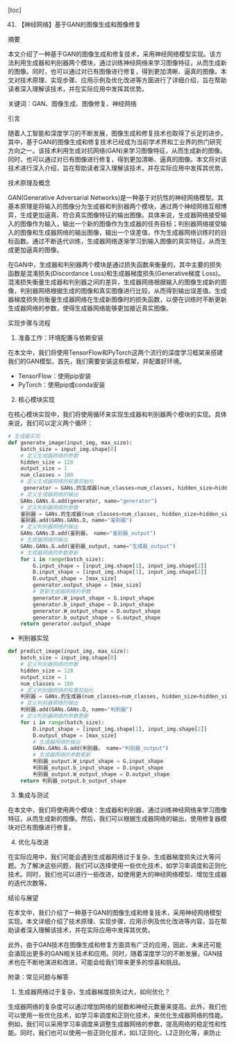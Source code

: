 
[toc]                    
                
                
41. 【神经网络】基于GAN的图像生成和图像修复

摘要

本文介绍了一种基于GAN的图像生成和修复技术，采用神经网络模型实现。该方法利用生成器和判别器两个模块，通过训练神经网络来学习图像特征，从而生成新的图像。同时，也可以通过对已有图像进行修复，得到更加清晰、逼真的图像。本文对技术原理、实现步骤、应用示例及优化改进等方面进行了详细介绍，旨在帮助读者深入理解该技术，并在实际应用中发挥其优势。

关键词：GAN、图像生成、图像修复、神经网络

引言

随着人工智能和深度学习的不断发展，图像生成和修复技术也取得了长足的进步。其中，基于GAN的图像生成和修复技术已经成为当前学术界和工业界的热门研究方向之一。该技术利用生成对抗网络(GAN)来学习图像特征，从而生成新的图像。同时，也可以通过对已有图像进行修复，得到更加清晰、逼真的图像。本文将对该技术进行深入介绍，旨在帮助读者深入理解该技术，并在实际应用中发挥其优势。

技术原理及概念

GAN(Generative Adversarial Networks)是一种基于对抗性的神经网络模型。其基本原理是将输入的图像分为生成器和判别器两个模块，通过两个神经网络互相博弈，生成更加逼真、符合真实图像特征的输出图像。具体来说，生成器网络接受输入的图像作为输入，输出一个新的图像作为生成器的任务目标；判别器网络接受输入的图像和生成器网络的输出图像，输出一个误差值，作为生成器网络训练时的目标函数。通过不断迭代训练，生成器网络逐渐学习到输入图像的真实特征，从而生成更加逼真的图像。

在GAN中，生成器和判别器两个模块是通过损失函数来衡量的，其中主要的损失函数是混淆损失(Discordance Loss)和生成器梯度损失(Generative梯度 Loss)。混淆损失衡量生成器和判别器之间的差异，生成器网络根据输入的图像生成新的图像，判别器网络根据生成的图像和真实图像进行比较，从而得到输出误差值。生成器梯度损失则衡量生成器网络在生成新图像时的损失函数，以便在训练时不断更新生成器网络的参数，使得生成器网络能够更加接近真实图像。

实现步骤与流程

1. 准备工作：环境配置与依赖安装

在本文中，我们将使用TensorFlow和PyTorch这两个流行的深度学习框架来搭建我们的GAN模型。首先，我们需要安装这些框架，并配置好环境。

- TensorFlow：使用pip安装
- PyTorch：使用pip或conda安装

2. 核心模块实现

在核心模块实现中，我们将使用循环来实现生成器和判别器两个模块的实现。具体来说，我们可以定义两个循环：

```python
# 生成器实现
def generate_image(input_img, max_size):
    batch_size = input_img.shape[0]
    # 定义生成器网络的参数
    hidden_size = 128
    output_size = 1
    num_classes = 100
    # 定义生成器网络的权重初始化
     generator = GANs.的生成器(num_classes=num_classes, hidden_size=hidden_size, output_size=output_size)
    # 定义生成器网络的输出
    GANs.GANs.G.add(generator, name="generator")
    # 定义判别器网络的参数
    鉴别器 = GANs.的生成器(num_classes=num_classes, hidden_size=hidden_size, output_size=output_size)
    鉴别器.add(GANs.GANs.D, name="鉴别器")
    # 定义判别器网络的输出
    GANs.GANs.D.add(鉴别器， name="鉴别器_output")
    # 生成器网络的输出
    GANs.GANs.G.add(鉴别器_output, name="生成器_output")
    # 生成器网络的参数更新
    for i in range(batch_size):
        G.input_shape = [input_img.shape[1], input_img.shape[2]]
        D.input_shape = [input_img.shape[1], input_img.shape[2]]
        D.output_shape = [max_size]
        generator.output_shape = [max_size]
        # 更新生成器网络的参数
        generator.W_input_shape = G.input_shape
        generator.b_input_shape = D.input_shape
        generator.W_output_shape = D.output_shape
        generator.b_output_shape = G.output_shape
    return generator.output_shape
```

- 判别器实现

```python
def predict_image(input_img, max_size):
    batch_size = input_img.shape[0]
    # 定义判别器网络的参数
    hidden_size = 128
    output_size = 1
    num_classes = 100
    # 定义判别器网络的权重初始化
    判别器 = GANs.的生成器(num_classes=num_classes, hidden_size=hidden_size, output_size=output_size)
    # 定义判别器网络的输出
    判别器.add(GANs.GANs.D, name="判别器")
    # 定义判别器网络的参数更新
    for i in range(batch_size):
        D.input_shape = [input_img.shape[1], input_img.shape[2]]
        D.output_shape = [max_size]
        # 生成器网络的输出
        GANs.GANs.G.add(判别器， name="判别器_output")
        # 生成器网络的参数更新
        判别器_output.W_input_shape = G.input_shape
        判别器_output.b_input_shape = D.input_shape
        判别器_output.W_output_shape = D.output_shape
    return 判别器_output.b_output_shape
```

3. 集成与测试

在本文中，我们将使用两个模块：生成器和判别器，通过训练神经网络来学习图像特征，从而生成新的图像。然后，我们可以根据生成器网络的输出，使用修复器模块对已有图像进行修复。

4. 优化与改进

在实际应用中，我们可能会遇到生成器网络过于复杂、生成器梯度损失过大等问题。为了解决这些问题，我们可以选择使用一些优化技术，如学习率调度和正则化技术。同时，我们也可以进行一些改进，如使用更大的神经网络模型、增加生成器的迭代次数等。

结论与展望

在本文中，我们介绍了一种基于GAN的图像生成和修复技术，采用神经网络模型实现。本文详细介绍了技术原理、实现步骤、应用示例及优化改进等内容，旨在帮助读者深入理解该技术，并在实际应用中发挥其优势。

此外，由于GAN技术在图像生成和修复方面具有广泛的应用，因此，未来还可能会涌现出更多的GAN相关技术和应用。同时，随着深度学习的不断发展，GAN技术也在不断地演进和改进，可能会给我们带来更多的惊喜和挑战。

附录：常见问题与解答

1. 生成器网络过于复杂，生成器梯度损失过大，如何优化？

生成器网络的复杂度可以通过增加网络的层数和神经元数量来提高。此外，我们也可以使用一些优化技术，如学习率调度和正则化技术，来优化生成器网络的性能。例如，我们可以采用学习率调度来调整生成器网络的参数，提高网络的稳定性和性能。同时，我们也可以使用一些正则化技术，如L1正则化、L2正则化等，来防止

